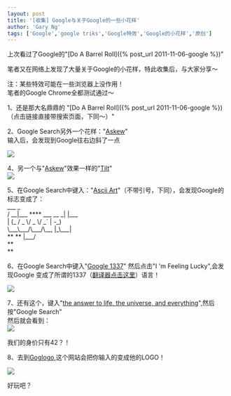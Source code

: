 ```yaml
---
layout: post
title: '[收集] Google与关于Google的一些小花样'
author: 'Gary Ng'
tags: ['Google','google triks','Google特效','Google的小花样','原创']
---
```


上次看过了Google的"[Do A Barrel Roll]({% post_url 2011-11-06-google %})"  
  
 笔者又在网络上发现了大量关于Google的小花样，特此收集后，与大家分享～  
  
 注：某些特效可能在一些浏览器上没作用！  
 笔者的Google Chrome全都测试通过～  
  
  
 1、还是那大名鼎鼎的
 "[Do A Barrel Roll]({% post_url 2011-11-06-google %})（点击链接直接带搜索页面，下同～）"  
  
 2、Google
Search另外一个花样："[Askew](http://www.lmgtfy.com/?q=askew)"  
 输入后，会发现到Google往右边斜了一点  
  
[![](http://3.bp.blogspot.com/-8pPSaYWcs0A/TsMu0RciaCI/AAAAAAAAAxw/Mr9BvA8XBFs/s1600/2011-11-16+11-23-15.jpg)](http://3.bp.blogspot.com/-8pPSaYWcs0A/TsMu0RciaCI/AAAAAAAAAxw/Mr9BvA8XBFs/s1600/2011-11-16+11-23-15.jpg)
  
  

4、另一个与"[Askew](http://www.lmgtfy.com/?q=askew)"效果一样的"[Tilt](http://www.lmgtfy.com/?q=tilt)"  
[![](http://3.bp.blogspot.com/-HBaWwkUUz8E/TsMv4k2s9wI/AAAAAAAAAyA/aPXrPslSyhg/s1600/2011-11-16+11-30-02.jpg)](http://3.bp.blogspot.com/-HBaWwkUUz8E/TsMv4k2s9wI/AAAAAAAAAyA/aPXrPslSyhg/s1600/2011-11-16+11-30-02.jpg)
  
  
 5、在Google Search中键入："[Ascii
Art](http://www.lmgtfy.com/?q=ascii+art)"（不带引号，下同），会发现Google的标志变成了：  
 \_\_\_ \_  
 / \_\_|\_\_\_ **** \_\_\_ \_\_ \_| |\_\_\_  
| (\_ / \_ \\/ \_ \\/ \_\` | -\_)  
 \\\_\_\_\\\_\_\_/\\\_\_\_/\\\_\_, |\_\\\_\_\_|  
** ** |\_\_\_/  
 **  
**  
  
  
 6、在Google Search中键入"[Google
1337](http://www.lmgtfy.com/?q=google+1337&l=1)" 然后点击"I 'm Feeling
Lucky",会发现Google
变成了所谓的1337（[翻译器点击这里](http://www.jayssite.com/stuff/l33t/l33t_translator.html)）语言！  
  
[![](http://3.bp.blogspot.com/-PCWcfXVLtaU/TsMyluQYb0I/AAAAAAAAAyI/8wquTDIC4w4/s1600/2011-11-16+11-40-33.jpg)](http://3.bp.blogspot.com/-PCWcfXVLtaU/TsMyluQYb0I/AAAAAAAAAyI/8wquTDIC4w4/s1600/2011-11-16+11-40-33.jpg)
  
 7、还有这个，键入"[the answer to life, the universe, and
everything](http://www.lmgtfy.com/?q=the+answer+to+life%2C+the+universe%2C+and+everything)",然后按"Google
Search"  
 然后就会看到：  
[![](http://4.bp.blogspot.com/-5ttIMaAnqXY/TsM7S7CHsWI/AAAAAAAAAyQ/mZo1iuxKM3s/s1600/2011-11-16+12-13-21.jpg)](http://4.bp.blogspot.com/-5ttIMaAnqXY/TsM7S7CHsWI/AAAAAAAAAyQ/mZo1iuxKM3s/s1600/2011-11-16+12-13-21.jpg)
  
  
 我们的身价只有42？！  
  
  

8、去到[Goglogo](http://www.goglogo.com/),这个网站会把你输入的变成他的LOGO！  
  
  
[![](http://4.bp.blogspot.com/-heseX2Mqp1Q/TsNMyweXP6I/AAAAAAAAAyg/BVb2woQLpk0/s1600/2011-11-16+12-40-41.jpg)](http://4.bp.blogspot.com/-heseX2Mqp1Q/TsNMyweXP6I/AAAAAAAAAyg/BVb2woQLpk0/s1600/2011-11-16+12-40-41.jpg)
  
  
  
  
 好玩吧？  
  
  

